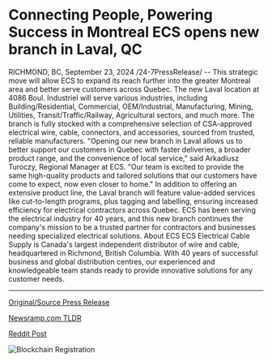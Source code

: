 # Connecting People, Powering Success in Montreal ECS opens new branch in Laval, QC

RICHMOND, BC, September 23, 2024 /24-7PressRelease/ -- This strategic move will allow ECS to expand its reach further into the greater Montreal area and better serve customers across Quebec.  The new Laval location at 4086 Boul. Industriel will serve various industries, including Building/Residential, Commercial, OEM/Industrial, Manufacturing, Mining, Utilities, Transit/Traffic/Railway, Agricultural sectors, and much more. The branch is fully stocked with a comprehensive selection of CSA-approved electrical wire, cable, connectors, and accessories, sourced from trusted, reliable manufacturers.  "Opening our new branch in Laval allows us to better support our customers in Quebec with faster deliveries, a broader product range, and the convenience of local service," said Arkadiusz Turoczy, Regional Manager at ECS. "Our team is excited to provide the same high-quality products and tailored solutions that our customers have come to expect, now even closer to home."  In addition to offering an extensive product line, the Laval branch will feature value-added services like cut-to-length programs, plus tagging and labelling, ensuring increased efficiency for electrical contractors across Quebec.  ECS has been serving the electrical industry for 40 years, and this new branch continues the company's mission to be a trusted partner for contractors and businesses needing specialized electrical solutions.  About ECS  ECS Electrical Cable Supply is Canada's largest independent distributor of wire and cable, headquartered in Richmond, British Columbia. With 40 years of successful business and global distribution centres, our experienced and knowledgeable team stands ready to provide innovative solutions for any customer needs. 

---

[Original/Source Press Release](https://www.24-7pressrelease.com/press-release/514561/connecting-people-powering-success-in-montreal-ecs-opens-new-branch-in-laval-qc)
                    

[Newsramp.com TLDR](None) 



[Reddit Post](https://www.reddit.com/r/newsramp/comments/1fneo7h/ecs_expands_reach_into_greater_montreal_area_with/) 



![Blockchain Registration](https://cdn.newsramp.app/24-7PressRelease/qrcode/249/23/knobhJeC.webp)